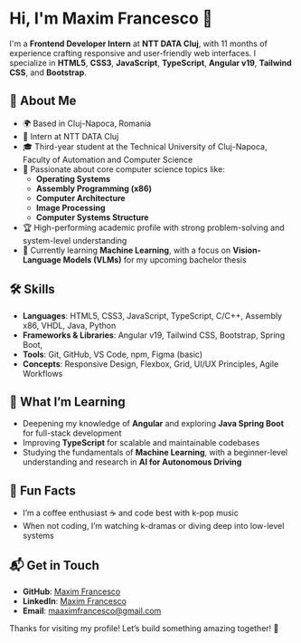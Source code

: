 # Hi, I'm Maxim Francesco 👋

I'm a **Frontend Developer Intern** at **NTT DATA Cluj**, with 11 months of experience crafting responsive and user-friendly web interfaces. I specialize in **HTML5**, **CSS3**, **JavaScript**, **TypeScript**, **Angular v19**, **Tailwind CSS**, and **Bootstrap**.

## 🚀 About Me
- 🌍 Based in Cluj-Napoca, Romania
- 💼 Intern at NTT DATA Cluj
- 🎓 Third-year student at the Technical University of Cluj-Napoca, Faculty of Automation and Computer Science
- 🧠 Passionate about core computer science topics like:
  - **Operating Systems**
  - **Assembly Programming (x86)**
  - **Computer Architecture**
  - **Image Processing**
  - **Computer Systems Structure**
- 🏆 High-performing academic profile with strong problem-solving and system-level understanding
- 🤖 Currently learning **Machine Learning**, with a focus on **Vision-Language Models (VLMs)** for my upcoming bachelor thesis

## 🛠️ Skills
- **Languages**: HTML5, CSS3, JavaScript, TypeScript, C/C++, Assembly x86, VHDL, Java, Python
- **Frameworks & Libraries**: Angular v19, Tailwind CSS, Bootstrap, Spring Boot, 
- **Tools**: Git, GitHub, VS Code, npm, Figma (basic)
- **Concepts**: Responsive Design, Flexbox, Grid, UI/UX Principles, Agile Workflows

## 🌱 What I’m Learning
- Deepening my knowledge of **Angular** and exploring **Java Spring Boot** for full-stack development
- Improving **TypeScript** for scalable and maintainable codebases
- Studying the fundamentals of **Machine Learning**, with a beginner-level understanding and research in **AI for Autonomous Driving**

## 🎉 Fun Facts
- I’m a coffee enthusiast ☕ and code best with k-pop music
- When not coding, I’m watching k-dramas or diving deep into low-level systems

## 📬 Get in Touch
- **GitHub**: [Maxim Francesco](https://github.com/maxim-francesco)
- **LinkedIn**: [Maxim Francesco](https://www.linkedin.com/in/francescomaxim/)
- **Email**: maaximfrancesco@gmail.com

Thanks for visiting my profile! Let’s build something amazing together! 🚀
